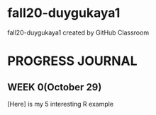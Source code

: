 # fall20-duygukaya1
fall20-duygukaya1 created by GitHub Classroom
# PROGRESS JOURNAL
## WEEK 0(October 29)
[Here] is my 5 interesting R example
